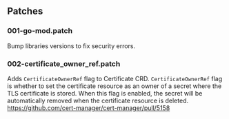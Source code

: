 ## Patches

### 001-go-mod.patch

Bump libraries versions to fix security errors.

### 002-certificate_owner_ref.patch

Adds `CertificateOwnerRef` flag to Certificate CRD. `CertificateOwnerRef` flag is whether to set the certificate resource as an owner of a secret where the TLS certificate is stored. When this flag is enabled, the secret will be automatically removed when the certificate resource is deleted.
https://github.com/cert-manager/cert-manager/pull/5158
